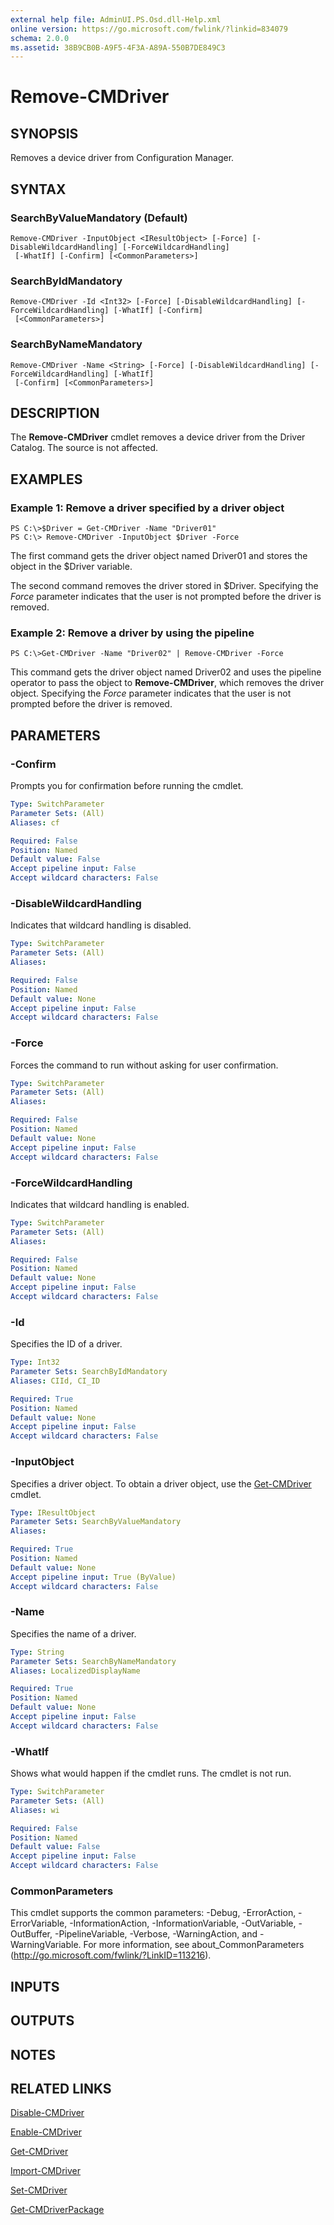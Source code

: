 ```yaml
---
external help file: AdminUI.PS.Osd.dll-Help.xml
online version: https://go.microsoft.com/fwlink/?linkid=834079
schema: 2.0.0
ms.assetid: 38B9CB0B-A9F5-4F3A-A89A-550B7DE849C3
---
```


# Remove-CMDriver

## SYNOPSIS
Removes a device driver from Configuration Manager.

## SYNTAX

### SearchByValueMandatory (Default)
```
Remove-CMDriver -InputObject <IResultObject> [-Force] [-DisableWildcardHandling] [-ForceWildcardHandling]
 [-WhatIf] [-Confirm] [<CommonParameters>]
```

### SearchByIdMandatory
```
Remove-CMDriver -Id <Int32> [-Force] [-DisableWildcardHandling] [-ForceWildcardHandling] [-WhatIf] [-Confirm]
 [<CommonParameters>]
```

### SearchByNameMandatory
```
Remove-CMDriver -Name <String> [-Force] [-DisableWildcardHandling] [-ForceWildcardHandling] [-WhatIf]
 [-Confirm] [<CommonParameters>]
```

## DESCRIPTION
The **Remove-CMDriver** cmdlet removes a device driver from the Driver Catalog.
The source is not affected.

## EXAMPLES

### Example 1: Remove a driver specified by a driver object
```
PS C:\>$Driver = Get-CMDriver -Name "Driver01"
PS C:\> Remove-CMDriver -InputObject $Driver -Force
```

The first command gets the driver object named Driver01 and stores the object in the $Driver variable.

The second command removes the driver stored in $Driver.
Specifying the *Force* parameter indicates that the user is not prompted before the driver is removed.

### Example 2: Remove a driver by using the pipeline
```
PS C:\>Get-CMDriver -Name "Driver02" | Remove-CMDriver -Force
```

This command gets the driver object named Driver02 and uses the pipeline operator to pass the object to **Remove-CMDriver**, which removes the driver object.
Specifying the *Force* parameter indicates that the user is not prompted before the driver is removed.

## PARAMETERS

### -Confirm
Prompts you for confirmation before running the cmdlet.

```yaml
Type: SwitchParameter
Parameter Sets: (All)
Aliases: cf

Required: False
Position: Named
Default value: False
Accept pipeline input: False
Accept wildcard characters: False
```

### -DisableWildcardHandling
Indicates that wildcard handling is disabled.

```yaml
Type: SwitchParameter
Parameter Sets: (All)
Aliases: 

Required: False
Position: Named
Default value: None
Accept pipeline input: False
Accept wildcard characters: False
```

### -Force
Forces the command to run without asking for user confirmation.

```yaml
Type: SwitchParameter
Parameter Sets: (All)
Aliases: 

Required: False
Position: Named
Default value: None
Accept pipeline input: False
Accept wildcard characters: False
```

### -ForceWildcardHandling
Indicates that wildcard handling is enabled.

```yaml
Type: SwitchParameter
Parameter Sets: (All)
Aliases: 

Required: False
Position: Named
Default value: None
Accept pipeline input: False
Accept wildcard characters: False
```

### -Id
Specifies the ID of a driver.

```yaml
Type: Int32
Parameter Sets: SearchByIdMandatory
Aliases: CIId, CI_ID

Required: True
Position: Named
Default value: None
Accept pipeline input: False
Accept wildcard characters: False
```

### -InputObject
Specifies a driver object.
To obtain a driver object, use the [Get-CMDriver](./Get-CMDriver.md) cmdlet.

```yaml
Type: IResultObject
Parameter Sets: SearchByValueMandatory
Aliases: 

Required: True
Position: Named
Default value: None
Accept pipeline input: True (ByValue)
Accept wildcard characters: False
```

### -Name
Specifies the name of a driver.

```yaml
Type: String
Parameter Sets: SearchByNameMandatory
Aliases: LocalizedDisplayName

Required: True
Position: Named
Default value: None
Accept pipeline input: False
Accept wildcard characters: False
```

### -WhatIf
Shows what would happen if the cmdlet runs.
The cmdlet is not run.

```yaml
Type: SwitchParameter
Parameter Sets: (All)
Aliases: wi

Required: False
Position: Named
Default value: False
Accept pipeline input: False
Accept wildcard characters: False
```

### CommonParameters
This cmdlet supports the common parameters: -Debug, -ErrorAction, -ErrorVariable, -InformationAction, -InformationVariable, -OutVariable, -OutBuffer, -PipelineVariable, -Verbose, -WarningAction, and -WarningVariable. For more information, see about_CommonParameters (http://go.microsoft.com/fwlink/?LinkID=113216).

## INPUTS

## OUTPUTS

## NOTES

## RELATED LINKS

[Disable-CMDriver](./Disable-CMDriver.md)

[Enable-CMDriver](./Enable-CMDriver.md)

[Get-CMDriver](./Get-CMDriver.md)

[Import-CMDriver](./Import-CMDriver.md)

[Set-CMDriver](./Set-CMDriver.md)

[Get-CMDriverPackage](./Get-CMDriverPackage.md)


